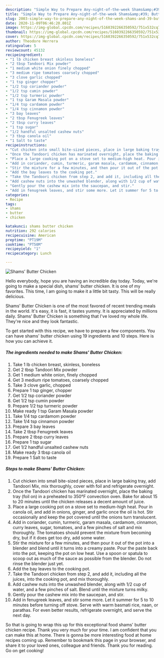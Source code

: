 ```yaml
---
description: "Simple Way to Prepare Any-night-of-the-week Shams&amp;#39; Butter Chicken"
title: "Simple Way to Prepare Any-night-of-the-week Shams&amp;#39; Butter Chicken"
slug: 2003-simple-way-to-prepare-any-night-of-the-week-shams-and-39-butter-chicken
date: 2020-11-09T06:46:20.801Z
image: https://img-global.cpcdn.com/recipes/5160392266350592/751x532cq70/shams-butter-chicken-recipe-main-photo.jpg
thumbnail: https://img-global.cpcdn.com/recipes/5160392266350592/751x532cq70/shams-butter-chicken-recipe-main-photo.jpg
cover: https://img-global.cpcdn.com/recipes/5160392266350592/751x532cq70/shams-butter-chicken-recipe-main-photo.jpg
author: Theodore Herrera
ratingvalue: 5
reviewcount: 45132
recipeingredient:
- "1 lb chicken breast skinless boneless"
- "2 tbsp Tandoori Mix powder"
- "1 medium white onion finely chopped"
- "3 medium ripe tomatoes coarsely chopped"
- "3 clove garlic chopped"
- "1 tsp ginger chopper"
- "1/2 tsp coriander powder"
- "1/2 tsp cumin powder"
- "1/2 tsp turmeric powder"
- "1 tsp Garam Masala powder"
- "1/4 tsp cardamom powder"
- "1/4 tsp cinnamon powder"
- "3 bay leaves"
- "2 tbsp Fenugreek leaves"
- "2 tbsp curry leaves"
- "1 tsp sugar"
- "1/2 handful unsalted cashew nuts"
- "3 tbsp canola oil"
- "1 Salt to taste"
recipeinstructions:
- "Cut chicken into small bite-sized pieces, place in large baking tray, add Tandoori Mix, mix thoroughly, cover with foil and refrigerate overnight."
- "Once the Tandoori chicken has marinated overnight, place the baking tray (foil on) in a preheated to 350°F convection oven. Bake for about 15 to 20 minutes until the chicken releases a decent amount of juice."
- "Place a large cooking pot on a stove set to medium-high heat. Pour in canola oil, and add in onions, ginger, and garlic once the oil is hot. Stir occasionally and keep the pot covered until the onions turn translucent."
- "Add in coriander, cumin, turmeric, garam masala, cardamom, cinnamon, curry leaves, sugar, tomatoes, and a few pinches of salt and mix thoroughly. The tomatoes should prevent the mixture from becoming dry, but if it does get too dry, add some water."
- "Stir the mixture for a few minutes, and then pour it out of the pot into a blender and blend until it turns into a creamy paste. Pour the paste back into the pot, keeping the pot on low heat. Use a spoon or spatula to scoop out as much of the sauce as possible from the blender. Do not rinse the blender just yet."
- "Add the bay leaves to the cooking pot."
- "Take the Tandoori chicken from step 2, and add it, including all the juices, into the cooking pot, and mix thoroughly."
- "Add cashew nuts into the unwashed blender, along with 1/2 cup of water, and a few pinches of salt. Blend until the mixture turns milky."
- "Gently pour the cashew mix into the saucepan, and stir."
- "Add in fenugreek leaves, and stir some more. Let it summer for 5 to 10 minutes before turning off stove. Serve with warm basmati rice, naan, or parathas. For even better results, refrigerate overnight, and serve the next day."
categories:
- Recipe
tags:
- shams
- butter
- chicken

katakunci: shams butter chicken 
nutrition: 292 calories
recipecuisine: American
preptime: "PT19M"
cooktime: "PT50M"
recipeyield: "1"
recipecategory: Lunch

---
```



![Shams&#39; Butter Chicken](https://img-global.cpcdn.com/recipes/5160392266350592/751x532cq70/shams-butter-chicken-recipe-main-photo.jpg)

Hello everybody, hope you are having an incredible day today. Today, we're going to make a special dish, shams&#39; butter chicken. It is one of my favorites. This time, I am going to make it a little bit tasty. This will be really delicious.



Shams&#39; Butter Chicken is one of the most favored of recent trending meals in the world. It's easy, it is fast, it tastes yummy. It is appreciated by millions daily. Shams&#39; Butter Chicken is something that I've loved my whole life. They're nice and they look fantastic.


To get started with this recipe, we have to prepare a few components. You can have shams&#39; butter chicken using 19 ingredients and 10 steps. Here is how you can achieve it.

<!--inarticleads1-->

##### The ingredients needed to make Shams&#39; Butter Chicken:

1. Take 1 lb chicken breast, skinless, boneless
1. Get 2 tbsp Tandoori Mix powder
1. Get 1 medium white onion, finely chopped
1. Get 3 medium ripe tomatoes, coarsely chopped
1. Take 3 clove garlic, chopped
1. Prepare 1 tsp ginger, chopper
1. Get 1/2 tsp coriander powder
1. Get 1/2 tsp cumin powder
1. Prepare 1/2 tsp turmeric powder
1. Make ready 1 tsp Garam Masala powder
1. Take 1/4 tsp cardamom powder
1. Take 1/4 tsp cinnamon powder
1. Prepare 3 bay leaves
1. Take 2 tbsp Fenugreek leaves
1. Prepare 2 tbsp curry leaves
1. Prepare 1 tsp sugar
1. Get 1/2 handful unsalted cashew nuts
1. Make ready 3 tbsp canola oil
1. Prepare 1 Salt to taste




<!--inarticleads2-->

##### Steps to make Shams&#39; Butter Chicken:

1. Cut chicken into small bite-sized pieces, place in large baking tray, add Tandoori Mix, mix thoroughly, cover with foil and refrigerate overnight.
1. Once the Tandoori chicken has marinated overnight, place the baking tray (foil on) in a preheated to 350°F convection oven. Bake for about 15 to 20 minutes until the chicken releases a decent amount of juice.
1. Place a large cooking pot on a stove set to medium-high heat. Pour in canola oil, and add in onions, ginger, and garlic once the oil is hot. Stir occasionally and keep the pot covered until the onions turn translucent.
1. Add in coriander, cumin, turmeric, garam masala, cardamom, cinnamon, curry leaves, sugar, tomatoes, and a few pinches of salt and mix thoroughly. The tomatoes should prevent the mixture from becoming dry, but if it does get too dry, add some water.
1. Stir the mixture for a few minutes, and then pour it out of the pot into a blender and blend until it turns into a creamy paste. Pour the paste back into the pot, keeping the pot on low heat. Use a spoon or spatula to scoop out as much of the sauce as possible from the blender. Do not rinse the blender just yet.
1. Add the bay leaves to the cooking pot.
1. Take the Tandoori chicken from step 2, and add it, including all the juices, into the cooking pot, and mix thoroughly.
1. Add cashew nuts into the unwashed blender, along with 1/2 cup of water, and a few pinches of salt. Blend until the mixture turns milky.
1. Gently pour the cashew mix into the saucepan, and stir.
1. Add in fenugreek leaves, and stir some more. Let it summer for 5 to 10 minutes before turning off stove. Serve with warm basmati rice, naan, or parathas. For even better results, refrigerate overnight, and serve the next day.




So that is going to wrap this up for this exceptional food shams&#39; butter chicken recipe. Thank you very much for your time. I am confident that you can make this at home. There is gonna be more interesting food at home recipes coming up. Remember to bookmark this page in your browser, and share it to your loved ones, colleague and friends. Thank you for reading. Go on get cooking!
